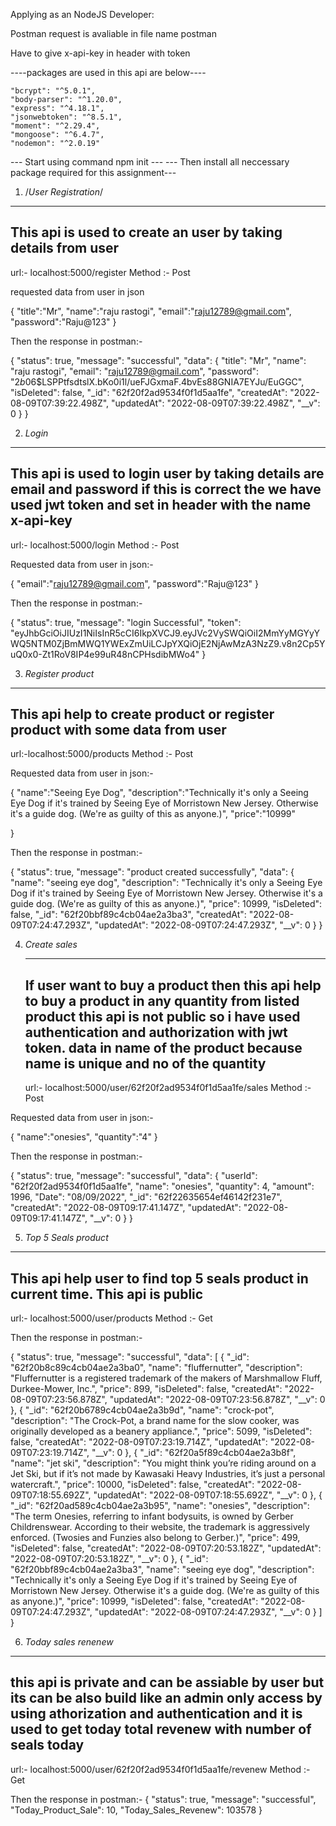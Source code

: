 Applying as an NodeJS Developer:

Postman request is avaliable in file name postman

Have to give x-api-key in header with token

----packages are used in this api are below----
    
    "bcrypt": "^5.0.1",
    "body-parser": "^1.20.0",
    "express": "^4.18.1",
    "jsonwebtoken": "^8.5.1",
    "moment": "^2.29.4",
    "mongoose": "^6.4.7",
    "nodemon": "^2.0.19"

--- Start using command npm init ---
--- Then install all neccessary package required for this assignment---


1. /*User Registration*/

-------------------------
This api is used to create an user by taking details from user 
------------------------- 
   
url:- localhost:5000/register
Method :- Post

 requested data from user in json

 { 
    "title":"Mr",
    "name":"raju rastogi",
    "email":"raju12789@gmail.com",
    "password":"Raju@123"
}

Then the response in postman:-

{
    "status": true,
    "message": "successful",
    "data": {
        "title": "Mr",
        "name": "raju rastogi",
        "email": "raju12789@gmail.com",
        "password": "$2b$06$LSPPtfsdtslX.bKo0i1l/ueFJGxmaF.4bvEs88GNIA7EYJu/EuGGC",
        "isDeleted": false,
        "_id": "62f20f2ad9534f0f1d5aa1fe",
        "createdAt": "2022-08-09T07:39:22.498Z",
        "updatedAt": "2022-08-09T07:39:22.498Z",
        "__v": 0
    }
}


2. *Login*

---------------------------
This api is used to login user by taking details are email and password if this is correct the we have used jwt token and set in header with the name x-api-key
----------------------------
url:- localhost:5000/login
Method :- Post

Requested data from user in json:-

{
    "email":"raju12789@gmail.com",
    "password":"Raju@123"
}

Then the response in postman:-

{
    "status": true,
    "message": "login Successful",
    "token": "eyJhbGciOiJIUzI1NiIsInR5cCI6IkpXVCJ9.eyJVc2VySWQiOiI2MmYyMGYyYWQ5NTM0ZjBmMWQ1YWExZmUiLCJpYXQiOjE2NjAwMzA3NzZ9.v8n2Cp5YuQ0x0-Zt1RoV8IP4e99uR48nCPHsdibMWo4"
}


3. *Register product*

--------------------
This api help to create product or register product with some data from user
--------------------

url:-localhost:5000/products
Method :- Post

Requested data from user in json:-

 {
    "name":"Seeing Eye Dog",
    "description":"Technically it's only a Seeing Eye Dog if it's trained by Seeing Eye of Morristown New Jersey. Otherwise it's a guide dog. (We're as guilty of this as anyone.)",
    "price":"10999"

}

Then the response in postman:-

{
    "status": true,
    "message": "product created successfully",
    "data": {
        "name": "seeing eye dog",
        "description": "Technically it's only a Seeing Eye Dog if it's trained by Seeing Eye of Morristown New Jersey. Otherwise it's a guide dog. (We're as guilty of this as anyone.)",
        "price": 10999,
        "isDeleted": false,
        "_id": "62f20bbf89c4cb04ae2a3ba3",
        "createdAt": "2022-08-09T07:24:47.293Z",
        "updatedAt": "2022-08-09T07:24:47.293Z",
        "__v": 0
    }
}


4. *Create sales*
 
    -----------------
    If user want to buy a product then this api help to buy a product in any quantity from listed product this api is not public so i have used authentication and authorization with jwt token. data in name of the product because name is unique and no of the quantity
    -----------------
     url:- localhost:5000/user/62f20f2ad9534f0f1d5aa1fe/sales
     Method :- Post

Requested data from user in json:-

{
    "name":"onesies",
    "quantity":"4"
}

Then the response in postman:-

{
    "status": true,
    "message": "successful",
    "data": {
        "userId": "62f20f2ad9534f0f1d5aa1fe",
        "name": "onesies",
        "quantity": 4,
        "amount": 1996,
        "Date": "08/09/2022",
        "_id": "62f22635654ef46142f231e7",
        "createdAt": "2022-08-09T09:17:41.147Z",
        "updatedAt": "2022-08-09T09:17:41.147Z",
        "__v": 0
    }
}


5. *Top 5 Seals product*

  ----------------
  This api help user to find top 5 seals product in current time. This api is public 
  ----------------

  url:- localhost:5000/user/products
  Method :- Get

  Then the response in postman:-

{
    "status": true,
    "message": "successful",
    "data": [
        {
            "_id": "62f20b8c89c4cb04ae2a3ba0",
            "name": "fluffernutter",
            "description": "Fluffernutter is a registered trademark of the makers of Marshmallow Fluff, Durkee-Mower, Inc.",
            "price": 899,
            "isDeleted": false,
            "createdAt": "2022-08-09T07:23:56.878Z",
            "updatedAt": "2022-08-09T07:23:56.878Z",
            "__v": 0
        },
        {
            "_id": "62f20b6789c4cb04ae2a3b9d",
            "name": "crock-pot",
            "description": "The Crock-Pot, a brand name for the slow cooker, was originally developed as a beanery appliance.",
            "price": 5099,
            "isDeleted": false,
            "createdAt": "2022-08-09T07:23:19.714Z",
            "updatedAt": "2022-08-09T07:23:19.714Z",
            "__v": 0
        },
        {
            "_id": "62f20a5f89c4cb04ae2a3b8f",
            "name": "jet ski",
            "description": "You might think you’re riding around on a Jet Ski, but if it’s not made by Kawasaki Heavy Industries, it’s just a personal watercraft.",
            "price": 10000,
            "isDeleted": false,
            "createdAt": "2022-08-09T07:18:55.692Z",
            "updatedAt": "2022-08-09T07:18:55.692Z",
            "__v": 0
        },
        {
            "_id": "62f20ad589c4cb04ae2a3b95",
            "name": "onesies",
            "description": "The term Onesies, referring to infant bodysuits, is owned by Gerber Childrenswear. According to their website, the trademark is aggressively enforced. (Twosies and Funzies also belong to Gerber.)",
            "price": 499,
            "isDeleted": false,
            "createdAt": "2022-08-09T07:20:53.182Z",
            "updatedAt": "2022-08-09T07:20:53.182Z",
            "__v": 0
        },
        {
            "_id": "62f20bbf89c4cb04ae2a3ba3",
            "name": "seeing eye dog",
            "description": "Technically it's only a Seeing Eye Dog if it's trained by Seeing Eye of Morristown New Jersey. Otherwise it's a guide dog. (We're as guilty of this as anyone.)",
            "price": 10999,
            "isDeleted": false,
            "createdAt": "2022-08-09T07:24:47.293Z",
            "updatedAt": "2022-08-09T07:24:47.293Z",
            "__v": 0
        }
    ]
}


6. *Today sales renenew*

 -------------
  this api is private and can be assiable by user but its can be also build like an admin only access by using athorization and authentication and it is used to get today total revenew with number of seals today 
 -------------

  url:- localhost:5000/user/62f20f2ad9534f0f1d5aa1fe/revenew
  Method :- Get

  Then the response in postman:-
  {
    "status": true,
    "message": "successful",
    "Today_Product_Sale": 10,
    "Today_Sales_Revenew": 103578
}